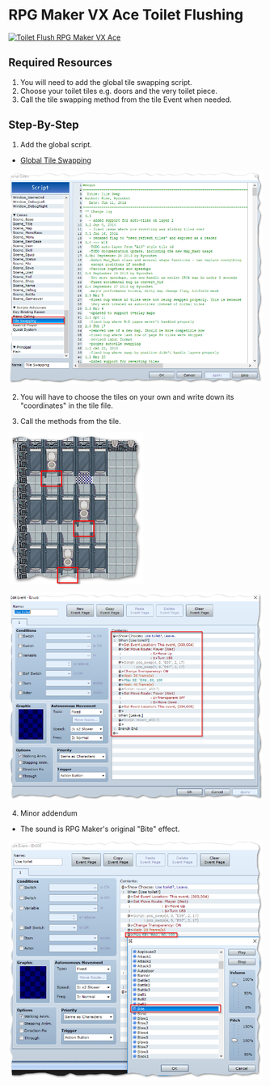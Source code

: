 # RPG Maker VX Ace Toilet Flushing
[![Toilet Flush RPG Maker VX Ace](https://img.youtube.com/vi/q3CLyZB8-TU/0.jpg)](https://www.youtube.com/watch?v=q3CLyZB8-TU)

## Required Resources

 1. You will need to add the global tile swapping script.
 2. Choose your toilet tiles e.g. doors and the very toilet piece.
 3. Call the tile swapping method from the tile Event when needed.

## Step-By-Step

 1. Add the global script.

  - [Global Tile Swapping](https://raw.githubusercontent.com/olavoparno/rpg-maker-vx-ace-toilet/master/scripts/tile-swapping.rb)

  ![Global Tile Swapping](https://github.com/olavoparno/rpg-maker-vx-ace-toilet/raw/master/step-by-step/tile%20swapping%20global%20scripts.png "Global Tile Swapping")
  

 2. You will have to choose the tiles on your own and write down its "coordinates" in the tile file.

 3. Call the methods from the tile.

  ![Add the Event at the Toilet Tile](https://github.com/olavoparno/rpg-maker-vx-ace-toilet/raw/master/step-by-step/tile%20event.png "Add the Event at the Toilet Tile")

  ![Use the toilet Event](https://github.com/olavoparno/rpg-maker-vx-ace-toilet/raw/master/step-by-step/use%20toilet%20event.png "Use the toilet Event")

 4. Minor addendum

 - The sound is RPG Maker's original "Bite" effect.
  
  ![Bite Sound](https://github.com/olavoparno/rpg-maker-vx-ace-toilet/raw/master/step-by-step/bite%20sound%20default.png "Bite Sound")
  
